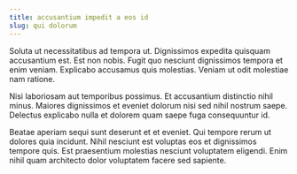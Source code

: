 ```yaml
---
title: accusantium impedit a eos id
slug: qui dolorum
---
```


Soluta ut necessitatibus ad tempora ut. Dignissimos expedita quisquam accusantium est. Est non nobis. Fugit quo nesciunt dignissimos tempora et enim veniam. Explicabo accusamus quis molestias. Veniam ut odit molestiae nam ratione.

Nisi laboriosam aut temporibus possimus. Et accusantium distinctio nihil minus. Maiores dignissimos et eveniet dolorum nisi sed nihil nostrum saepe. Delectus explicabo nulla et dolorem quam saepe fuga consequuntur id.

Beatae aperiam sequi sunt deserunt et et eveniet. Qui tempore rerum ut dolores quia incidunt. Nihil nesciunt est voluptas eos et dignissimos tempore quis. Est praesentium molestias nesciunt voluptatem eligendi. Enim nihil quam architecto dolor voluptatem facere sed sapiente.
